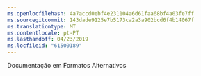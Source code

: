 ```yaml
---
ms.openlocfilehash: 4a7accd0ebf4e231104a6d61faa68bf4a03fe7ff
ms.sourcegitcommit: 143dade9125e7b5173ca2a3a902bcd6f4b14067f
ms.translationtype: MT
ms.contentlocale: pt-PT
ms.lasthandoff: 04/23/2019
ms.locfileid: "61500189"
---
```

Documentação em Formatos Alternativos